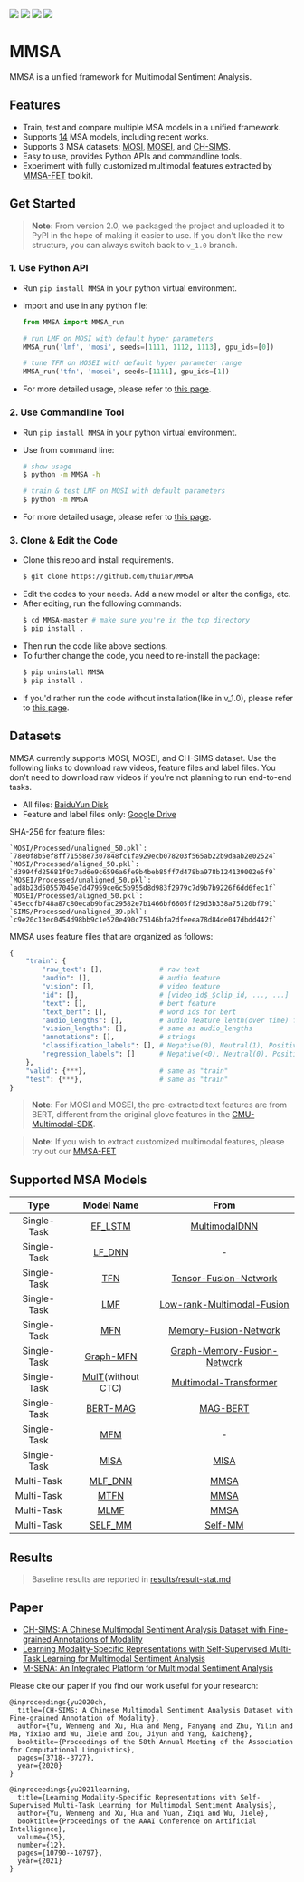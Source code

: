 [![](https://badgen.net/badge/license/MIT/green)](#License)
[![](https://badgen.net/pypi/v/MMSA)](https://pypi.org/project/MMSA/) 
![](https://badgen.net/pypi/python/MMSA/)
[![](https://badgen.net/badge/contact/THUIAR/purple)](https://thuiar.github.io/)

# MMSA

MMSA is a unified framework for Multimodal Sentiment Analysis.

## Features

- Train, test and compare multiple MSA models in a unified framework.
- Supports [14]() MSA models, including recent works.
- Supports 3 MSA datasets: [MOSI](https://ieeexplore.ieee.org/abstract/document/7742221), [MOSEI](https://aclanthology.org/P18-1208.pdf), and [CH-SIMS](https://aclanthology.org/2020.acl-main.343/).
- Easy to use, provides Python APIs and commandline tools.
- Experiment with fully customized multimodal features extracted by [MMSA-FET](https://github.com/thuiar/MMSA-FET) toolkit.

## Get Started

> **Note:** From version 2.0, we packaged the project and uploaded it to PyPI in the hope of making it easier to use. If you don't like the new structure, you can always switch back to `v_1.0` branch. 

### 1. Use Python API

- Run `pip install MMSA` in your python virtual environment.
- Import and use in any python file:

  ```python
  from MMSA import MMSA_run

  # run LMF on MOSI with default hyper parameters
  MMSA_run('lmf', 'mosi', seeds=[1111, 1112, 1113], gpu_ids=[0])

  # tune TFN on MOSEI with default hyper parameter range
  MMSA_run('tfn', 'mosei', seeds=[1111], gpu_ids=[1])

  ```

- For more detailed usage, please refer to [this page]().

### 2. Use Commandline Tool

- Run `pip install MMSA` in your python virtual environment.
- Use from command line:

  ```bash
  # show usage
  $ python -m MMSA -h

  # train & test LMF on MOSI with default parameters
  $ python -m MMSA
  ```

- For more detailed usage, please refer to [this page]().

### 3. Clone & Edit the Code

- Clone this repo and install requirements.
  ```bash
  $ git clone https://github.com/thuiar/MMSA
  ```
- Edit the codes to your needs. Add a new model or alter the configs, etc.
- After editing, run the following commands:
  ```bash
  $ cd MMSA-master # make sure you're in the top directory
  $ pip install .
  ```
- Then run the code like above sections.
- To further change the code, you need to re-install the package:
  ```bash
  $ pip uninstall MMSA
  $ pip install .
  ```
- If you'd rather run the code without installation(like in v_1.0), please refer to [this page]().

## Datasets

MMSA currently supports MOSI, MOSEI, and CH-SIMS dataset. Use the following links to download raw videos, feature files and label files. You don't need to download raw videos if you're not planning to run end-to-end tasks. 

- All files: [BaiduYun Disk](https://pan.baidu.com/s/1F2CgPCeG4eI6nmrRwp4ESA?pwd=7ppk)
- Feature and label files only: [Google Drive](https://drive.google.com/drive/folders/1E5kojBirtd5VbfHsFp6FYWkQunk73Nsv?usp=sharing)

SHA-256 for feature files:

```text
`MOSI/Processed/unaligned_50.pkl`:  `78e0f8b5ef8ff71558e7307848fc1fa929ecb078203f565ab22b9daab2e02524`
`MOSI/Processed/aligned_50.pkl`:    `d3994fd25681f9c7ad6e9c6596a6fe9b4beb85ff7d478ba978b124139002e5f9`
`MOSEI/Processed/unaligned_50.pkl`: `ad8b23d50557045e7d47959ce6c5b955d8d983f2979c7d9b7b9226f6dd6fec1f`
`MOSEI/Processed/aligned_50.pkl`:   `45eccfb748a87c80ecab9bfac29582e7b1466bf6605ff29d3b338a75120bf791`
`SIMS/Processed/unaligned_39.pkl`:  `c9e20c13ec0454d98bb9c1e520e490c75146bfa2dfeeea78d84de047dbdd442f`
```

MMSA uses feature files that are organized as follows:

```python
{
    "train": {
        "raw_text": [],              # raw text
        "audio": [],                 # audio feature
        "vision": [],                # video feature
        "id": [],                    # [video_id$_$clip_id, ..., ...]
        "text": [],                  # bert feature
        "text_bert": [],             # word ids for bert
        "audio_lengths": [],         # audio feature lenth(over time) for every sample
        "vision_lengths": [],        # same as audio_lengths
        "annotations": [],           # strings
        "classification_labels": [], # Negative(0), Neutral(1), Positive(2). Deprecated in v_2.0
        "regression_labels": []      # Negative(<0), Neutral(0), Positive(>0)
    },
    "valid": {***},                  # same as "train"
    "test": {***},                   # same as "train"
}
```

> **Note:** For MOSI and MOSEI, the pre-extracted text features are from BERT, different from the original glove features in the [CMU-Multimodal-SDK](http://immortal.multicomp.cs.cmu.edu/raw_datasets/processed_data/).

> **Note:** If you wish to extract customized multimodal features, please try out our [MMSA-FET](https://github.com/thuiar/MMSA-FET)


## Supported MSA Models

|    Type     |                   Model Name                   |                                          From                                          |
| :---------: | :--------------------------------------------: | :------------------------------------------------------------------------------------: |
| Single-Task |    [EF_LSTM](models/singleTask/EF_LSTM.py)     |               [MultimodalDNN](https://github.com/rhoposit/MultimodalDNN)               |
| Single-Task |     [LF_DNN](models/singleTask/LF_DNN.py)      |                                           -                                            |
| Single-Task |        [TFN](models/singleTask/TFN.py)         |        [Tensor-Fusion-Network](https://github.com/A2Zadeh/TensorFusionNetwork)         |
| Single-Task |        [LMF](models/singleTask/LMF.py)         | [Low-rank-Multimodal-Fusion](https://github.com/Justin1904/Low-rank-Multimodal-Fusion) |
| Single-Task |        [MFN](models/singleTask/MFN.py)         |               [Memory-Fusion-Network](https://github.com/pliang279/MFN)                |
| Single-Task |  [Graph-MFN](models/singleTask/Graph_MFN.py)   |            [Graph-Memory-Fusion-Network](https://github.com/pliang279/MFN)             |
| Single-Task | [MulT](models/singleTask/MulT.py)(without CTC) |      [Multimodal-Transformer](https://github.com/yaohungt/Multimodal-Transformer)      |
| Single-Task |   [BERT-MAG](models/singleTask/BERT_MAG.py)    |        [MAG-BERT](https://github.com/WasifurRahman/BERT_multimodal_transformer)        |
| Single-Task |        [MFM](models/singleTask/MFM.py)         |                                           -                                            |
| Single-Task |       [MISA](models/singleTask/MISA.py)        |                      [MISA](https://github.com/declare-lab/MISA)                       |
| Multi-Task  |     [MLF_DNN](models/multiTask/MLF_DNN.py)     |                         [MMSA](https://github.com/thuiar/MMSA)                         |
| Multi-Task  |        [MTFN](models/multiTask/MTFN.py)        |                         [MMSA](https://github.com/thuiar/MMSA)                         |
| Multi-Task  |        [MLMF](models/multiTask/MLMF.py)        |                         [MMSA](https://github.com/thuiar/MMSA)                         |
| Multi-Task  |     [SELF_MM](models/multiTask/SELF_MM.py)     |                      [Self-MM](https://github.com/thuiar/Self-MM)                      |

## Results

> Baseline results are reported in [results/result-stat.md](results/result-stat.md)

## Paper

- [CH-SIMS: A Chinese Multimodal Sentiment Analysis Dataset with Fine-grained Annotations of Modality](https://www.aclweb.org/anthology/2020.acl-main.343/)
- [Learning Modality-Specific Representations with Self-Supervised Multi-Task Learning for Multimodal Sentiment Analysis](https://arxiv.org/abs/2102.04830)
- [M-SENA: An Integrated Platform for Multimodal Sentiment Analysis]()

Please cite our paper if you find our work useful for your research:

```
@inproceedings{yu2020ch,
  title={CH-SIMS: A Chinese Multimodal Sentiment Analysis Dataset with Fine-grained Annotation of Modality},
  author={Yu, Wenmeng and Xu, Hua and Meng, Fanyang and Zhu, Yilin and Ma, Yixiao and Wu, Jiele and Zou, Jiyun and Yang, Kaicheng},
  booktitle={Proceedings of the 58th Annual Meeting of the Association for Computational Linguistics},
  pages={3718--3727},
  year={2020}
}
```

```
@inproceedings{yu2021learning,
  title={Learning Modality-Specific Representations with Self-Supervised Multi-Task Learning for Multimodal Sentiment Analysis},
  author={Yu, Wenmeng and Xu, Hua and Yuan, Ziqi and Wu, Jiele},
  booktitle={Proceedings of the AAAI Conference on Artificial Intelligence},
  volume={35},
  number={12},
  pages={10790--10797},
  year={2021}
}
```

